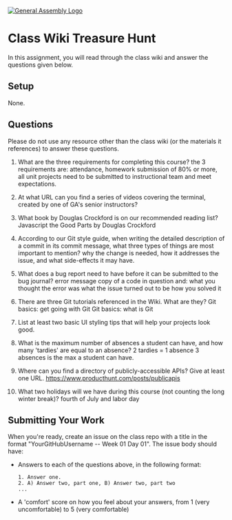 [![General Assembly Logo](https://camo.githubusercontent.com/1a91b05b8f4d44b5bbfb83abac2b0996d8e26c92/687474703a2f2f692e696d6775722e636f6d2f6b6538555354712e706e67)](https://generalassemb.ly/education/web-development-immersive)

# Class Wiki Treasure Hunt

In this assignment, you will read through the class wiki and answer the
questions given below.

## Setup

  None.

## Questions

Please do not use any resource other than the class wiki
(or the materials it references)
to answer these questions.

1.  What are the three requirements for completing this course?
    the 3 requirements are: attendance, homework submission of 80% or more, all unit
    projects need to be submitted to instructional team and meet expectations.


2.  At what URL can you find a series of videos covering the terminal, created
    by one of GA's senior instructors?




3.  What book by Douglas Crockford is on our recommended reading list?
    Javascript the Good Parts by Douglas Crockford

4.  According to our Git style guide, when writing the detailed description of
    a commit in its commit message, what three types of things are most
    important to mention?
    why the change is needed, how it addresses the issue, and what side-effects it may have.

5.  What does a bug report need to have before it can be submitted to the bug
    journal?
    error message
    copy of a code in question
    and:
       what you thought the error was
       what the issue turned out to be
       how you solved it

6.  There are three Git tutorials referenced in the Wiki. What are they?
    Git basics: get going with Git
    Git basics: what is Git

7.  List at least two basic UI styling tips that will help your projects
    look good.


8.  What is the maximum number of absences a student can have, and how many
    'tardies' are equal to an absence?
    2 tardies = 1 absence
    3 absences is the max a student can have.

9.  Where can you find a directory of publicly-accessible APIs?
    Give at least one URL.
    https://www.producthunt.com/posts/publicapis

10. What two holidays will we have during this course (not counting the long
    winter break)?
    fourth of July and labor day

## Submitting Your Work

When you're ready, create an issue on the class repo with
a title in the format "YourGitHubUsername -- Week 01 Day 01".
The issue body should have:

-   Answers to each of the questions above, in the following format:

    ```text
    1. Answer one.
    2. A) Answer two, part one, B) Answer two, part two
    ...
    ```

-   A 'comfort' score on how you feel about your answers, from 1 (very
    uncomfortable) to 5 (very comfortable)

